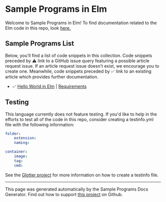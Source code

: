 # Sample Programs in Elm

Welcome to Sample Programs in Elm! To find documentation related to the Elm code in this repo, look [here.](https://sample-programs.therenegadecoder.com/languages/elm)

## Sample Programs List

Below, you'll find a list of code snippets in this collection. Code snippets preceded by :warning: link to a GitHub issue query featuring a possible article request issue. If an article request issue doesn't exist, we encourage you to create one. Meanwhile, code snippets preceded by :white_check_mark: link to an existing article which provides further documentation.

- :white_check_mark: [Hello World in Elm](https://sample-programs.therenegadecoder.com/projects/hello-world/elm) | [Requirements](https://sample-programs.therenegadecoder.com/projects/hello-world)

## Testing

This language currently does not feature testing. If you'd like to help in the efforts to test all of the code in this repo, consider creating a testinfo.yml file with the following information:

```yml
folder:
	extension:
	naming:

container:
	image:
	tag:
	cmd:
```

See the [Glotter project](https://github.com/auroq/glotter) for more information on how to create a testinfo file.

---

This page was generated automatically by the Sample Programs Docs Generator. Find out how to support [this project](https://github.com/TheRenegadeCoder/sample-programs-docs-generator) on Github.